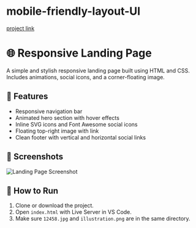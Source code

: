 # mobile-friendly-layout-UI 

[project link](https://imsaurav06.github.io/mobile-friendly-layout-UI/)



# 🌐 Responsive Landing Page

A simple and stylish responsive landing page built using HTML and CSS. Includes animations, social icons, and a corner-floating image.

## 🚀 Features

- Responsive navigation bar
- Animated hero section with hover effects
- Inline SVG icons and Font Awesome social icons
- Floating top-right image with link
- Clean footer with vertical and horizontal social links



## 📸 Screenshots

![Landing Page Screenshot](12458.jpg)

## 📂 How to Run

1. Clone or download the project.
2. Open `index.html` with Live Server in VS Code.
3. Make sure `12458.jpg` and `illustration.png` are in the same directory.

